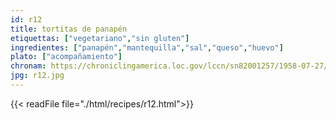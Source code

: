 ```yaml
---
id: r12
title: tortitas de panapén
etiquettas: ["vegetariano","sin gluten"]
ingredientes: ["panapén","mantequilla","sal","queso","huevo"]
plato: ["acompañamiento"]
chronam: https://chroniclingamerica.loc.gov/lccn/sn82001257/1958-07-27/ed-1/seq-5/
jpg: r12.jpg
---
```


{{< readFile file="./html/recipes/r12.html">}}